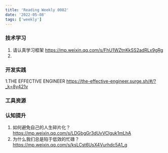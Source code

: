 ```yaml
---
title: 'Reading Weekly 0082'
date: '2022-05-08'
tags: ['weekly']
---
```


### 技术学习

1. 请认真学习框架 https://mp.weixin.qq.com/s/FhU1WZtnKkSS2adRLx9gRg
2.

### 开发实践

1.THE EFFECTIVE ENGINEER https://the-effective-engineer.surge.sh/#/?_k=8y421v

### 工具资源

### 认知提升

1. 如何避免自己的人生碎片化？ https://mp.weixin.qq.com/s/LDGbgGr3dUvVClguk1mLhA
2. 为什么我们总是陷于低效的忙碌？https://mp.weixin.qq.com/s/ksLCst6UsX4Vurhdc5A1_g
